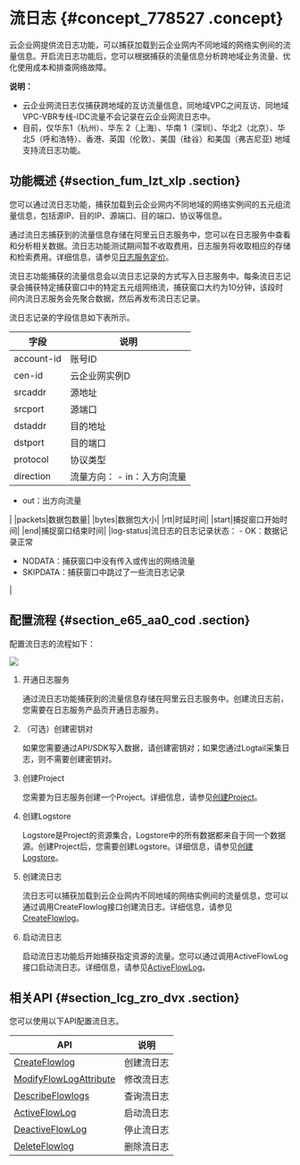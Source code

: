 # 流日志 {#concept_778527 .concept}

云企业网提供流日志功能，可以捕获加载到云企业网内不同地域的网络实例间的流量信息。开启流日志功能后，您可以根据捕获的流量信息分析跨地域业务流量、优化使用成本和排查网络故障。

**说明：** 

-   云企业网流日志仅捕获跨地域的互访流量信息，同地域VPC之间互访、同地域VPC-VBR专线-IDC流量不会记录在云企业网流日志中。
-   目前，仅华东1（杭州）、华东 2（上海）、华南 1（深圳）、华北2（北京）、华北5（呼和浩特）、香港、英国（伦敦）、美国（硅谷）和美国（弗吉尼亚\) 地域支持流日志功能。

## 功能概述 {#section_fum_lzt_xlp .section}

您可以通过流日志功能，捕获加载到云企业网内不同地域的网络实例间的五元组流量信息，包括源IP、目的IP、源端口、目的端口、协议等信息。

通过流日志捕获到的流量信息存储在阿里云日志服务中，您可以在日志服务中查看和分析相关数据。流日志功能测试期间暂不收取费用，日志服务将收取相应的存储和检索费用。详细信息，请参见[日志服务定价](../../../../cn.zh-CN/产品定价/计费方式.md#)。

流日志功能捕获的流量信息会以流日志记录的方式写入日志服务中。每条流日志记录会捕获特定捕获窗口中的特定五元组网络流，捕获窗口大约为10分钟，该段时间内流日志服务会先聚合数据，然后再发布流日志记录。

流日志记录的字段信息如下表所示。

|字段|说明|
|--|--|
|account-id|账号ID|
|cen-id|云企业网实例D|
|srcaddr|源地址|
|srcport|源端口|
|dstaddr|目的地址|
|dstport|目的端口|
|protocol|协议类型|
|direction|流量方向： -   in：入方向流量
-   out：出方向流量

 |
|packets|数据包数量|
|bytes|数据包大小|
|rtt|时延时间|
|start|捕捉窗口开始时间|
|end|捕捉窗口结束时间|
|log-status|流日志的日志记录状态： -   OK：数据记录正常
-   NODATA：捕获窗口中没有传入或传出的网络流量
-   SKIPDATA：捕获窗口中跳过了一些流日志记录

 |

## 配置流程 {#section_e65_aa0_cod .section}

配置流日志的流程如下：

![](http://static-aliyun-doc.oss-cn-hangzhou.aliyuncs.com/assets/img/630431/156145308550102_zh-CN.png)

1.  开通日志服务

    通过流日志功能捕获到的流量信息存储在阿里云日志服务中。创建流日志前，您需要在日志服务产品页开通日志服务。

2.  （可选）创建密钥对

    如果您需要通过API/SDK写入数据，请创建密钥对；如果您通过Logtail采集日志，则不需要创建密钥对。

3.  创建Project

    您需要为日志服务创建一个Project。详细信息，请参见[创建Project](../../../../cn.zh-CN/用户指南/准备工作/操作Project.md#section_ahq_ggx_ndb)。

4.  创建Logstore

    Logstore是Project的资源集合，Logstore中的所有数据都来自于同一个数据源。创建Project后，您需要创建Logstore。详细信息，请参见[创建Logstore](../../../../cn.zh-CN/用户指南/准备工作/操作Logstore.md#section_v52_2jx_ndb)。

5.  创建流日志

    流日志可以捕获加载到云企业网内不同地域的网络实例间的流量信息，您可以通过调用CreateFlowlog接口创建流日志。详细信息，请参见[CreateFlowlog](../../../../cn.zh-CN/API参考/流日志/CreateFlowlog.md#)。

6.  启动流日志

    启动流日志功能后开始捕获指定资源的流量。您可以通过调用ActiveFlowLog接口启动流日志。详细信息，请参见[ActiveFlowLog](../../../../cn.zh-CN/API参考/流日志/ActiveFlowLog.md#)。


## 相关API {#section_lcg_zro_dvx .section}

您可以使用以下API配置流日志。

|API|说明|
|---|--|
| [CreateFlowlog](../../../../cn.zh-CN/API参考/流日志/CreateFlowlog.md#) |创建流日志|
| [ModifyFlowLogAttribute](../../../../cn.zh-CN/API参考/流日志/ModifyFlowLogAttribute.md#) |修改流日志|
| [DescribeFlowlogs](../../../../cn.zh-CN/API参考/流日志/DescribeFlowlogs.md#) |查询流日志|
| [ActiveFlowLog](../../../../cn.zh-CN/API参考/流日志/ActiveFlowLog.md#) |启动流日志|
| [DeactiveFlowLog](../../../../cn.zh-CN/API参考/流日志/DeactiveFlowLog.md#) |停止流日志|
| [DeleteFlowlog](../../../../cn.zh-CN/API参考/流日志/DeleteFlowlog.md#) |删除流日志|

